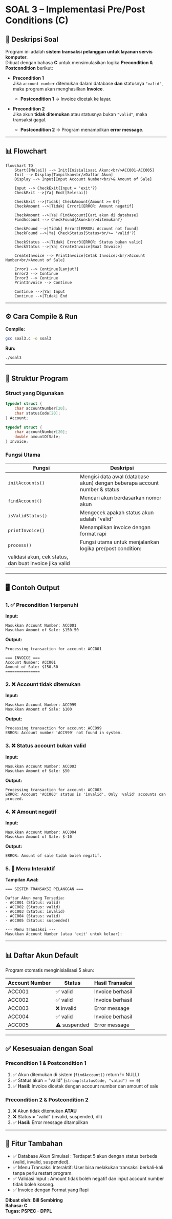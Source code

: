 # SOAL 3 – Implementasi Pre/Post Conditions (C)

## 📌 Deskripsi Soal

Program ini adalah **sistem transaksi pelanggan untuk layanan servis komputer**.  
Dibuat dengan bahasa **C** untuk mensimulasikan logika **Precondition & Postcondition** berikut:

- **Precondition 1**  
  Jika `account-number` ditemukan dalam database **dan** statusnya `"valid"`, maka program akan menghasilkan **Invoice**.  
  - **Postcondition 1** → Invoice dicetak ke layar.  

- **Precondition 2**  
  Jika akun **tidak ditemukan** atau statusnya bukan `"valid"`, maka transaksi gagal.  
  - **Postcondition 2** → Program menampilkan **error message**.  

---

## 📊 Flowchart

```mermaid
flowchart TD
    Start([Mulai]) --> Init[Inisialisasi Akun:<br/>ACC001-ACC005]
    Init --> Display[Tampilkan<br/>Daftar Akun]
    Display --> Input[Input Account Number<br/>& Amount of Sale]
    
    Input --> CheckExit{Input = 'exit'?}
    CheckExit -->|Ya| End([Selesai])
    
    CheckExit -->|Tidak| CheckAmount{Amount >= 0?}
    CheckAmount -->|Tidak| Error1[ERROR: Amount negatif]
    
    CheckAmount -->|Ya| FindAccount[Cari akun di database]
    FindAccount --> CheckFound{Akun<br/>ditemukan?}
    
    CheckFound -->|Tidak| Error2[ERROR: Account not found]
    CheckFound -->|Ya| CheckStatus{Status<br/>= 'valid'?}
    
    CheckStatus -->|Tidak| Error3[ERROR: Status bukan valid]
    CheckStatus -->|Ya| CreateInvoice[Buat Invoice]
    
    CreateInvoice --> PrintInvoice[Cetak Invoice:<br/>Account Number<br/>Amount of Sale]
    
    Error1 --> Continue{Lanjut?}
    Error2 --> Continue
    Error3 --> Continue
    PrintInvoice --> Continue
    
    Continue -->|Ya| Input
    Continue -->|Tidak| End
```

---

## ⚙️ Cara Compile & Run

**Compile:**
```bash
gcc soal3.c -o soal3
```

**Run:**
```bash
./soal3
```

---

## 📖 Struktur Program

### Struct yang Digunakan

```c
typedef struct {
    char accountNumber[20];
    char statusCode[20];
} Account;

typedef struct {
    char accountNumber[20];
    double amountOfSale;
} Invoice;
```

### Fungsi Utama

| Fungsi | Deskripsi |
|--------|-----------|
| `initAccounts()` | Mengisi data awal (database akun) dengan beberapa account number & status |
| `findAccount()` | Mencari akun berdasarkan nomor akun |
| `isValidStatus()` | Mengecek apakah status akun adalah "valid" |
| `printInvoice()` | Menampilkan invoice dengan format rapi |
| `process()` | Fungsi utama untuk menjalankan logika pre/post condition:
validasi akun, cek status, dan buat invoice jika valid |

---

## 🖥️ Contoh Output

### 1. ✅ Precondition 1 terpenuhi

**Input:**
```
Masukkan Account Number: ACC001
Masukkan Amount of Sale: $150.50
```

**Output:**
```
Processing transaction for account: ACC001

=== INVOICE ===
Account Number: ACC001
Amount of Sale: $150.50
===============
```

### 2. ❌ Account tidak ditemukan

**Input:**
```
Masukkan Account Number: ACC999
Masukkan Amount of Sale: $100
```

**Output:**
```
Processing transaction for account: ACC999
ERROR: Account number 'ACC999' not found in system.
```

### 3. ❌ Status account bukan valid

**Input:**
```
Masukkan Account Number: ACC003
Masukkan Amount of Sale: $50
```

**Output:**
```
Processing transaction for account: ACC003
ERROR: Account 'ACC003' status is 'invalid'. Only 'valid' accounts can proceed.
```

### 4. ❌ Amount negatif

**Input:**
```
Masukkan Account Number: ACC004
Masukkan Amount of Sale: $-10
```

**Output:**
```
ERROR: Amount of sale tidak boleh negatif.
```

### 5. 🔄 Menu Interaktif

**Tampilan Awal:**
```
=== SISTEM TRANSAKSI PELANGGAN ===

Daftar Akun yang Tersedia:
- ACC001 (Status: valid)
- ACC002 (Status: valid)
- ACC003 (Status: invalid)
- ACC004 (Status: valid)
- ACC005 (Status: suspended)

--- Menu Transaksi ---
Masukkan Account Number (atau 'exit' untuk keluar): 
```

---

## 📊 Daftar Akun Default

Program otomatis menginisialisasi 5 akun:

| Account Number | Status | Hasil Transaksi |
|---------------|--------|-----------------|
| ACC001 | ✅ valid | Invoice berhasil |
| ACC002 | ✅ valid | Invoice berhasil |
| ACC003 | ❌ invalid | Error message |
| ACC004 | ✅ valid | Invoice berhasil |
| ACC005 | ⚠️ suspended | Error message |

---

## ✅ Kesesuaian dengan Soal

### Precondition 1 & Postcondition 1
1. ✅ Akun ditemukan di sistem (`findAccount()` return != NULL)
2. ✅ Status akun = "valid" (`strcmp(statusCode, "valid") == 0`)
3. ✅ **Hasil:** Invoice dicetak dengan account number dan amount of sale

### Precondition 2 & Postcondition 2
1. ❌ Akun tidak ditemukan **ATAU**
2. ❌ Status ≠ "valid" (invalid, suspended, dll)
3. ✅ **Hasil:** Error message ditampilkan

---

## 🎯 Fitur Tambahan

- ✅ Database Akun Simulasi : Terdapat 5 akun dengan status berbeda (valid, invalid, suspended).
- ✅ Menu Transaksi Interaktif: User bisa melakukan transaksi berkali-kali tanpa perlu restart program.
- ✅ Validasi Input : Amount tidak boleh negatif dan input account number tidak boleh kosong.
- ✅ Invoice dengan Format yang Rapi

**Dibuat oleh: Bill Sembiring**  
**Bahasa: C**  
**Tugas: PSPEC - DPPL**
